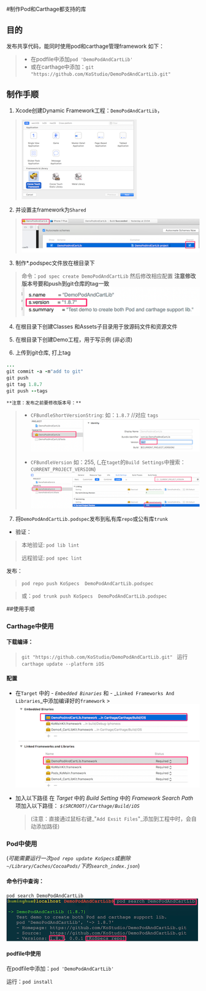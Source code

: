 #制作Pod和Carthage都支持的库

## 目的
 发布共享代码，能同时使用pod和carthage管理framework
 如下：
 > + 在podfile中添加`pod 'DemoPodAndCartLib' `
 > + 或在carthage中添加：`git "https://github.com/KoStudio/DemoPodAndCartLib.git"`

## 制作手顺
1. Xcode创建Dynamic Framework工程：`DemoPodAndCartLib`，
> ![Alt text](./xcode_create_framework.png)

2. 并设置主framework为`Shared`
>![Alt text](./xcode_carthage_shared.png)

3. 制作*.podspec文件放在根目录下
  >命令：`pod spec create DemoPodAndCartLib`
  >然后修改相应配置
  >**注意修改版本号要和push到git仓库的tag一致**
  > ![Alt text](./xcode_pod_version.png)
  
4. 在根目录下创建Classes 和Assets子目录用于放源码文件和资源文件

5.  在根目录下创建Demo工程，用于写示例 (非必须)

6. 上传到git仓库, 打上tag
  ```ruby
  ...
  git commit -a -m"add to git"
  git push
  git tag 1.8.7
  git push --tags
  ```
  
    **注意：发布之前要修改版本号：** 
   > +  `CFBundleShortVersionString`: 如：`1.8.7` //对应 `tags`
   > ![Alt text](./xcode_shortversion.png)
   > 
   > +  `CFBundleVersion` 如：255, (_在`taget`的`Build Settings`中搜索：`CURRENT_PROJECT_VERSION`)
   > ![Alt text](./xcode_buildversion.png)


7. 将`DemoPodAndCartLib.podspec`发布到私有库`repo`或公有库`trunk`
  + 验证： 
  > 本地验证:  `pod lib lint` 
  >
  > 远程验证:  `pod spec lint`
  
  发布：
  >  `pod repo push KoSpecs  DemoPodAndCartLib.podspec`
 
  >  或：`pod trunk push KoSpecs  DemoPodAndCartLib.podspec`
  
##使用手顺
### Carthage中使用
####  下载编译：
 > `git "https://github.com/KoStudio/DemoPodAndCartLib.git" `
  运行  `carthage update --platform iOS`

#### 配置
+  在`Target` 中的 
   	   -  _`Embedded Binaries`_ 和
       -  _`Linked Frameworks And Libraries`_中添加编译好的`framework`
		 > ![Alt text](./xcode_carthage_import.png)

 +  加入以下路径
		在 _Target_ 中的 _Build Setting_ 中的 _Framework Search Path_ 项加入以下路径：
      _`$(SRCROOT)/Carthage/Build/iOS`_
      >(注意：直接通过鼠标右键_"`Add Exsit Files`"_添加到工程中时，会自动添加路径)

  
### Pod中使用
 (_可能需要运行一次`pod repo update KoSpecs`或删除`~/Library/Caches/CocoaPods/`下的`search_index.json`_)

#### 命令行中查询：
  `pod search DemoPodAndCartLib`
 ![Alt text](./xcode_pod_search.png)

#### podfile中使用
  在podfile中添加：`pod 'DemoPodAndCartLib' `
 
   运行：`pod install`
  